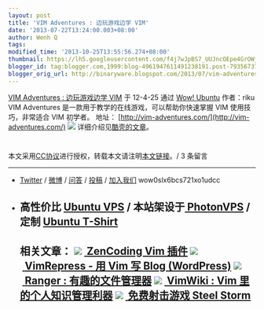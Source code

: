 ```yaml
---
layout: post
title: 'VIM Adventures : 边玩游戏边学 VIM'
date: '2013-07-22T13:24:00.003+08:00'
author: Wenh Q
tags:
modified_time: '2013-10-25T13:55:56.274+08:00'
thumbnail: https://lh5.googleusercontent.com/f4j7wJpBS7_UUJncOEpe4GrOWjZvUNz5N4zxCbvK-ST5dsnfbwkb8oCeqswglpRA55nX0cqQWZQWwTDzkoZUOo3rEU2fW8EyPmEqICA5sLU5l8NSV3w=s72-c
blogger_id: tag:blogger.com,1999:blog-4961947611491238191.post-7935673731636973175
blogger_orig_url: http://binaryware.blogspot.com/2013/07/vim-adventures-vim-qiuwenhutigatblogger.html
---
```

[
VIM Adventures : 边玩游戏边学
VIM](http://wowubuntu.com/vim-adventures.html)
于 12-4-25 通过 [Wow! Ubuntu](http://wowubuntu.com/) 作者：riku
VIM Adventures 是一款用于教学的在线游戏，可以帮助你快速掌握 VIM
使用技巧，非常适合 VIM 初学者。
地址： [http://vim-adventures.com/](http://vim-adventures.com/)
![](https://lh5.googleusercontent.com/f4j7wJpBS7_UUJncOEpe4GrOWjZvUNz5N4zxCbvK-ST5dsnfbwkb8oCeqswglpRA55nX0cqQWZQWwTDzkoZUOo3rEU2fW8EyPmEqICA5sLU5l8NSV3w)
详细介绍见[酷壳的文章](http://coolshell.cn/articles/7166.html)。
#
本文采用[CC协议](http://creativecommons.org/licenses/by/2.5/cn/)进行授权，转载本文请注明[本文链接](http://wowubuntu.com/vim-adventures.html)。/
3 条留言

* * * * *

- [Twitter](http://twitter.com/ubuntu_tips) /
[微博](http://t.sina.com.cn/utips) / [问答](http://wowubuntu.com/ask) /
[投稿](http://wowubuntu.com/submit) /
[加入我们](http://wowubuntu.com/join) wow0slx6bcs721xo1udcc
- 高性价比 [Ubuntu VPS](http://wowubuntu.com/vps.html) /
本站架设于[ PhotonVPS](http://www.photonvps.com/billing/aff.php?aff=129) /
定制 [Ubuntu T-Shirt](http://tto.me/kfstee)
[](https://www.blogger.com/blogger.g?blogID=4961947611491238191#)[](https://www.blogger.com/blogger.g?blogID=4961947611491238191#)
  -------------------------------------------------------------------------------------------------------------------------------------------------------------------------------------------------------------------------------------------------------------------------------------------------------------------------------------------------------------------------------------------------------------------------------------------------------------
  相关文章：
  ![](https://lh5.googleusercontent.com/u9Jbz9WCxE9R5-OWJELAZUrDbMbI1HV7364shypgj43MUlIDBuPattg8LaY5CdjSii8Nyp4AR4WIZn1jt_3wIv_pIJnba4GJoFBWUj8lJw_0Rz0KWxY) [ ](http://app.wumii.com/ext/redirect?url=http://wowubuntu.com/zencoding-vim.html&from=http://wowubuntu.com/vim-adventures.html)[ZenCoding Vim 插件](http://app.wumii.com/ext/redirect?url=http://wowubuntu.com/zencoding-vim.html&from=http://wowubuntu.com/vim-adventures.html)
  ![](https://lh5.googleusercontent.com/u9Jbz9WCxE9R5-OWJELAZUrDbMbI1HV7364shypgj43MUlIDBuPattg8LaY5CdjSii8Nyp4AR4WIZn1jt_3wIv_pIJnba4GJoFBWUj8lJw_0Rz0KWxY) [ ](http://app.wumii.com/ext/redirect?url=http://wowubuntu.com/vimrepress.html&from=http://wowubuntu.com/vim-adventures.html)[VimRepress - 用 Vim 写 Blog (WordPress)](http://app.wumii.com/ext/redirect?url=http://wowubuntu.com/vimrepress.html&from=http://wowubuntu.com/vim-adventures.html)
  ![](https://lh5.googleusercontent.com/u9Jbz9WCxE9R5-OWJELAZUrDbMbI1HV7364shypgj43MUlIDBuPattg8LaY5CdjSii8Nyp4AR4WIZn1jt_3wIv_pIJnba4GJoFBWUj8lJw_0Rz0KWxY) [ ](http://app.wumii.com/ext/redirect?url=http://wowubuntu.com/ranger.html&from=http://wowubuntu.com/vim-adventures.html)[Ranger : 有趣的文件管理器](http://app.wumii.com/ext/redirect?url=http://wowubuntu.com/ranger.html&from=http://wowubuntu.com/vim-adventures.html)
  ![](https://lh5.googleusercontent.com/u9Jbz9WCxE9R5-OWJELAZUrDbMbI1HV7364shypgj43MUlIDBuPattg8LaY5CdjSii8Nyp4AR4WIZn1jt_3wIv_pIJnba4GJoFBWUj8lJw_0Rz0KWxY) [ ](http://app.wumii.com/ext/redirect?url=http://wowubuntu.com/vimwiki.html&from=http://wowubuntu.com/vim-adventures.html)[VimWiki : Vim 里的个人知识管理利器](http://app.wumii.com/ext/redirect?url=http://wowubuntu.com/vimwiki.html&from=http://wowubuntu.com/vim-adventures.html)
  ![](https://lh5.googleusercontent.com/u9Jbz9WCxE9R5-OWJELAZUrDbMbI1HV7364shypgj43MUlIDBuPattg8LaY5CdjSii8Nyp4AR4WIZn1jt_3wIv_pIJnba4GJoFBWUj8lJw_0Rz0KWxY) [ ](http://app.wumii.com/ext/redirect?url=http://wowubuntu.com/steelstorm.html&from=http://wowubuntu.com/vim-adventures.html)[免费射击游戏 Steel Storm](http://app.wumii.com/ext/redirect?url=http://wowubuntu.com/steelstorm.html&from=http://wowubuntu.com/vim-adventures.html)
  -------------------------------------------------------------------------------------------------------------------------------------------------------------------------------------------------------------------------------------------------------------------------------------------------------------------------------------------------------------------------------------------------------------------------------------------------------------
